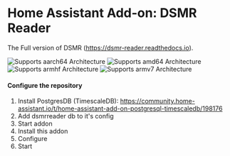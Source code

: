 # Home Assistant Add-on: DSMR Reader

The Full version of DSMR (https://dsmr-reader.readthedocs.io).

![Supports aarch64 Architecture][aarch64-shield] ![Supports amd64 Architecture][amd64-shield] ![Supports armhf Architecture][armhf-shield] ![Supports armv7 Architecture][armv7-shield]

[aarch64-shield]: https://img.shields.io/badge/aarch64-yes-green.svg
[amd64-shield]: https://img.shields.io/badge/amd64-yes-green.svg
[armhf-shield]: https://img.shields.io/badge/armhf-yes-green.svg
[armv7-shield]: https://img.shields.io/badge/armv7-yes-green.svg

#### Configure the repository

1. Install PostgresDB (TimescaleDB): https://community.home-assistant.io/t/home-assistant-add-on-postgresql-timescaledb/198176
2. Add dsmrreader db to it's config
3. Start addon
4. Install this addon
5. Configure
6. Start